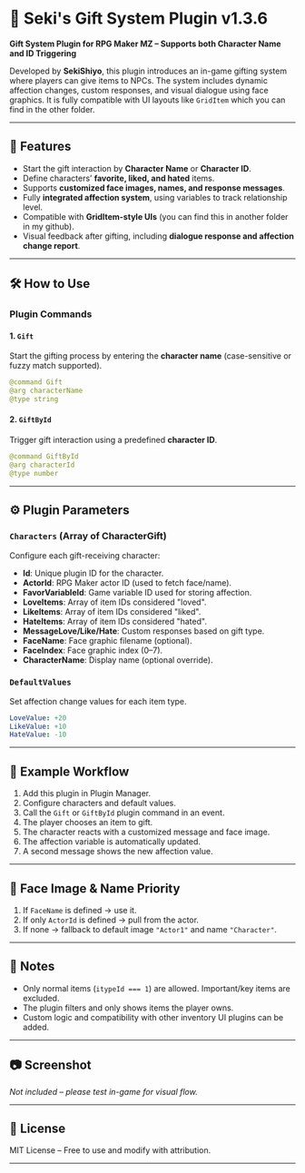 # 🎁 Seki's Gift System Plugin v1.3.6

**Gift System Plugin for RPG Maker MZ – Supports both Character Name and ID Triggering**

Developed by **SekiShiyo**, this plugin introduces an in-game gifting system where players can give items to NPCs. The system includes dynamic affection changes, custom responses, and visual dialogue using face graphics. It is fully compatible with UI layouts like `GridItem` which you can find in the other folder.

---

## 🌟 Features

* Start the gift interaction by **Character Name** or **Character ID**.
* Define characters’ **favorite, liked, and hated** items.
* Supports **customized face images, names, and response messages**.
* Fully **integrated affection system**, using variables to track relationship level.
* Compatible with **GridItem-style UIs** (you can find this in another folder in my github).
* Visual feedback after gifting, including **dialogue response and affection change report**.

---

## 🛠️ How to Use

### Plugin Commands

#### 1. `Gift`

Start the gifting process by entering the **character name** (case-sensitive or fuzzy match supported).

```yaml
@command Gift
@arg characterName
@type string
```

#### 2. `GiftById`

Trigger gift interaction using a predefined **character ID**.

```yaml
@command GiftById
@arg characterId
@type number
```

---

## ⚙️ Plugin Parameters

### `Characters` (Array of CharacterGift)

Configure each gift-receiving character:

* **Id**: Unique plugin ID for the character.
* **ActorId**: RPG Maker actor ID (used to fetch face/name).
* **FavorVariableId**: Game variable ID used for storing affection.
* **LoveItems**: Array of item IDs considered "loved".
* **LikeItems**: Array of item IDs considered "liked".
* **HateItems**: Array of item IDs considered "hated".
* **MessageLove/Like/Hate**: Custom responses based on gift type.
* **FaceName**: Face graphic filename (optional).
* **FaceIndex**: Face graphic index (0–7).
* **CharacterName**: Display name (optional override).

### `DefaultValues`

Set affection change values for each item type.

```yaml
LoveValue: +20
LikeValue: +10
HateValue: -10
```

---

## 🧩 Example Workflow

1. Add this plugin in Plugin Manager.
2. Configure characters and default values.
3. Call the `Gift` or `GiftById` plugin command in an event.
4. The player chooses an item to gift.
5. The character reacts with a customized message and face image.
6. The affection variable is automatically updated.
7. A second message shows the new affection value.

---

## 📁 Face Image & Name Priority

1. If `FaceName` is defined → use it.
2. If only `ActorId` is defined → pull from the actor.
3. If none → fallback to default image `"Actor1"` and name `"Character"`.

---

## 📌 Notes

* Only normal items (`itypeId === 1`) are allowed. Important/key items are excluded.
* The plugin filters and only shows items the player owns.
* Custom logic and compatibility with other inventory UI plugins can be added.

---

## 📷 Screenshot

*Not included – please test in-game for visual flow.*

---

## 📄 License

MIT License – Free to use and modify with attribution. 

---
